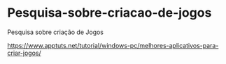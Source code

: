 # Pesquisa-sobre-criacao-de-jogos
Pesquisa sobre criação de Jogos


https://www.apptuts.net/tutorial/windows-pc/melhores-aplicativos-para-criar-jogos/
